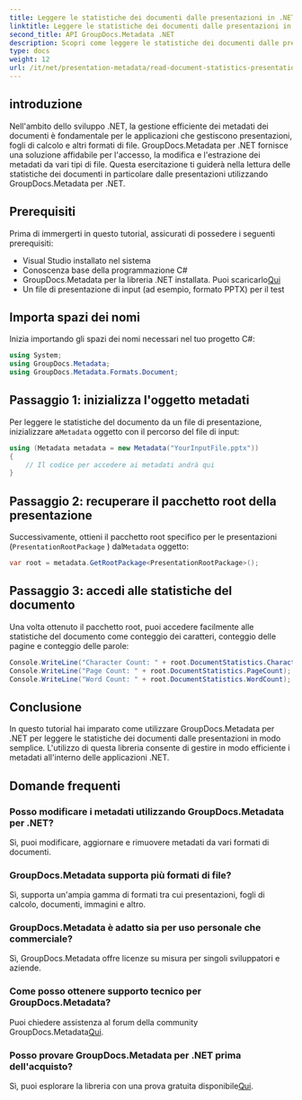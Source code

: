```yaml
---
title: Leggere le statistiche dei documenti dalle presentazioni in .NET
linktitle: Leggere le statistiche dei documenti dalle presentazioni in .NET
second_title: API GroupDocs.Metadata .NET
description: Scopri come leggere le statistiche dei documenti dalle presentazioni in .NET utilizzando GroupDocs.Metadata per una gestione efficiente dei metadati.
type: docs
weight: 12
url: /it/net/presentation-metadata/read-document-statistics-presentations/
---
```

## introduzione
Nell'ambito dello sviluppo .NET, la gestione efficiente dei metadati dei documenti è fondamentale per le applicazioni che gestiscono presentazioni, fogli di calcolo e altri formati di file. GroupDocs.Metadata per .NET fornisce una soluzione affidabile per l'accesso, la modifica e l'estrazione dei metadati da vari tipi di file. Questa esercitazione ti guiderà nella lettura delle statistiche dei documenti in particolare dalle presentazioni utilizzando GroupDocs.Metadata per .NET.
## Prerequisiti
Prima di immergerti in questo tutorial, assicurati di possedere i seguenti prerequisiti:
- Visual Studio installato nel sistema
- Conoscenza base della programmazione C#
- GroupDocs.Metadata per la libreria .NET installata. Puoi scaricarlo[Qui](https://releases.groupdocs.com/metadata/net/)
- Un file di presentazione di input (ad esempio, formato PPTX) per il test

## Importa spazi dei nomi
Inizia importando gli spazi dei nomi necessari nel tuo progetto C#:
```csharp
using System;
using GroupDocs.Metadata;
using GroupDocs.Metadata.Formats.Document;
```
## Passaggio 1: inizializza l'oggetto metadati
 Per leggere le statistiche del documento da un file di presentazione, inizializzare a`Metadata` oggetto con il percorso del file di input:
```csharp
using (Metadata metadata = new Metadata("YourInputFile.pptx"))
{
    // Il codice per accedere ai metadati andrà qui
}
```
## Passaggio 2: recuperare il pacchetto root della presentazione
Successivamente, ottieni il pacchetto root specifico per le presentazioni (`PresentationRootPackage` ) dal`Metadata` oggetto:
```csharp
var root = metadata.GetRootPackage<PresentationRootPackage>();
```
## Passaggio 3: accedi alle statistiche del documento
Una volta ottenuto il pacchetto root, puoi accedere facilmente alle statistiche del documento come conteggio dei caratteri, conteggio delle pagine e conteggio delle parole:
```csharp
Console.WriteLine("Character Count: " + root.DocumentStatistics.CharacterCount);
Console.WriteLine("Page Count: " + root.DocumentStatistics.PageCount);
Console.WriteLine("Word Count: " + root.DocumentStatistics.WordCount);
```

## Conclusione
In questo tutorial hai imparato come utilizzare GroupDocs.Metadata per .NET per leggere le statistiche dei documenti dalle presentazioni in modo semplice. L'utilizzo di questa libreria consente di gestire in modo efficiente i metadati all'interno delle applicazioni .NET.

## Domande frequenti
### Posso modificare i metadati utilizzando GroupDocs.Metadata per .NET?
Sì, puoi modificare, aggiornare e rimuovere metadati da vari formati di documenti.
### GroupDocs.Metadata supporta più formati di file?
Sì, supporta un'ampia gamma di formati tra cui presentazioni, fogli di calcolo, documenti, immagini e altro.
### GroupDocs.Metadata è adatto sia per uso personale che commerciale?
Sì, GroupDocs.Metadata offre licenze su misura per singoli sviluppatori e aziende.
### Come posso ottenere supporto tecnico per GroupDocs.Metadata?
 Puoi chiedere assistenza al forum della community GroupDocs.Metadata[Qui](https://forum.groupdocs.com/c/metadata/14).
### Posso provare GroupDocs.Metadata per .NET prima dell'acquisto?
 Sì, puoi esplorare la libreria con una prova gratuita disponibile[Qui](https://releases.groupdocs.com/).